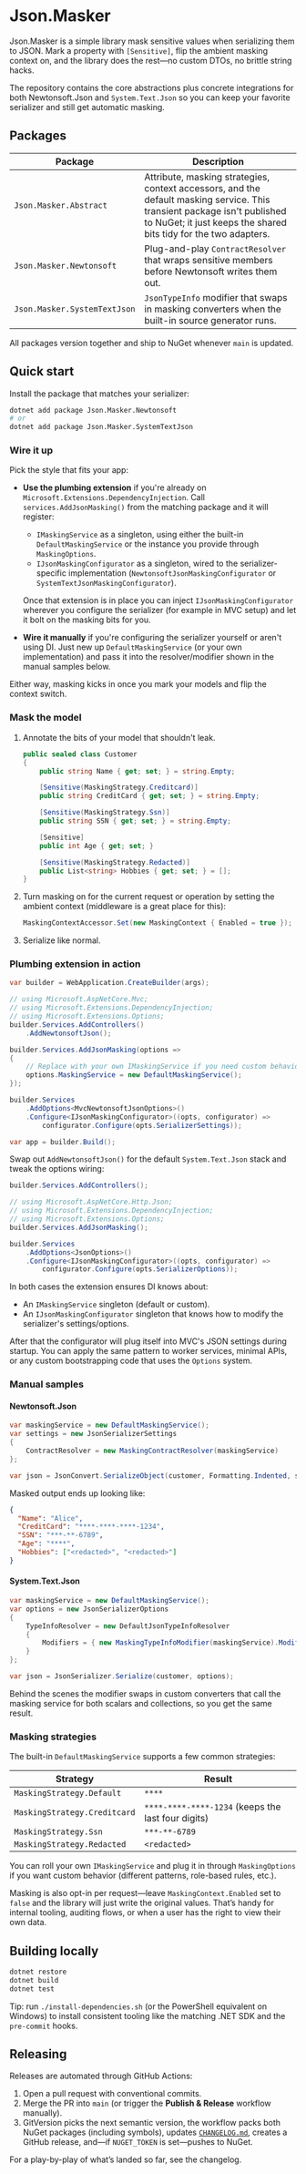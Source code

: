 # Json.Masker

Json.Masker is a simple library mask sensitive values when serializing them to JSON. Mark a property with `[Sensitive]`, flip the ambient masking context on, and the library does the rest—no custom DTOs, no brittle string hacks.

The repository contains the core abstractions plus concrete integrations for both Newtonsoft.Json and `System.Text.Json` so you can keep your favorite serializer and still get automatic masking.

## Packages

| Package | Description |
| --- | --- |
| `Json.Masker.Abstract` | Attribute, masking strategies, context accessors, and the default masking service. This transient package isn't published to NuGet; it just keeps the shared bits tidy for the two adapters. |
| `Json.Masker.Newtonsoft` | Plug-and-play `ContractResolver` that wraps sensitive members before Newtonsoft writes them out. |
| `Json.Masker.SystemTextJson` | `JsonTypeInfo` modifier that swaps in masking converters when the built-in source generator runs. |

All packages version together and ship to NuGet whenever `main` is updated.

## Quick start

Install the package that matches your serializer:

```bash
dotnet add package Json.Masker.Newtonsoft
# or
dotnet add package Json.Masker.SystemTextJson
```

### Wire it up

Pick the style that fits your app:

* **Use the plumbing extension** if you're already on `Microsoft.Extensions.DependencyInjection`. Call `services.AddJsonMasking()` from the matching package and it will register:
  * `IMaskingService` as a singleton, using either the built-in `DefaultMaskingService` or the instance you provide through `MaskingOptions`.
  * `IJsonMaskingConfigurator` as a singleton, wired to the serializer-specific implementation (`NewtonsoftJsonMaskingConfigurator` or `SystemTextJsonMaskingConfigurator`).

  Once that extension is in place you can inject `IJsonMaskingConfigurator` wherever you configure the serializer (for example in MVC setup) and let it bolt on the masking bits for you.
* **Wire it manually** if you're configuring the serializer yourself or aren't using DI. Just new up `DefaultMaskingService` (or your own implementation) and pass it into the resolver/modifier shown in the manual samples below.

Either way, masking kicks in once you mark your models and flip the context switch.

### Mask the model

1. Annotate the bits of your model that shouldn't leak.
   ```csharp
   public sealed class Customer
   {
       public string Name { get; set; } = string.Empty;

       [Sensitive(MaskingStrategy.Creditcard)]
       public string CreditCard { get; set; } = string.Empty;

       [Sensitive(MaskingStrategy.Ssn)]
       public string SSN { get; set; } = string.Empty;

       [Sensitive]
       public int Age { get; set; }

       [Sensitive(MaskingStrategy.Redacted)]
       public List<string> Hobbies { get; set; } = [];
   }
   ```
2. Turn masking on for the current request or operation by setting the ambient context (middleware is a great place for this):
   ```csharp
   MaskingContextAccessor.Set(new MaskingContext { Enabled = true });
   ```
3. Serialize like normal.

### Plumbing extension in action

```csharp
var builder = WebApplication.CreateBuilder(args);

// using Microsoft.AspNetCore.Mvc;
// using Microsoft.Extensions.DependencyInjection;
// using Microsoft.Extensions.Options;
builder.Services.AddControllers()
    .AddNewtonsoftJson();

builder.Services.AddJsonMasking(options =>
{
    // Replace with your own IMaskingService if you need custom behavior.
    options.MaskingService = new DefaultMaskingService();
});

builder.Services
    .AddOptions<MvcNewtonsoftJsonOptions>()
    .Configure<IJsonMaskingConfigurator>((opts, configurator) =>
        configurator.Configure(opts.SerializerSettings));

var app = builder.Build();
```

Swap out `AddNewtonsoftJson()` for the default `System.Text.Json` stack and tweak the options wiring:

```csharp
builder.Services.AddControllers();

// using Microsoft.AspNetCore.Http.Json;
// using Microsoft.Extensions.DependencyInjection;
// using Microsoft.Extensions.Options;
builder.Services.AddJsonMasking();

builder.Services
    .AddOptions<JsonOptions>()
    .Configure<IJsonMaskingConfigurator>((opts, configurator) =>
        configurator.Configure(opts.SerializerOptions));
```

In both cases the extension ensures DI knows about:

* An `IMaskingService` singleton (default or custom).
* An `IJsonMaskingConfigurator` singleton that knows how to modify the serializer's settings/options.

After that the configurator will plug itself into MVC's JSON settings during startup. You can apply the same pattern to worker services, minimal APIs, or any custom bootstrapping code that uses the `Options` system.

### Manual samples

#### Newtonsoft.Json

```csharp
var maskingService = new DefaultMaskingService();
var settings = new JsonSerializerSettings
{
    ContractResolver = new MaskingContractResolver(maskingService)
};

var json = JsonConvert.SerializeObject(customer, Formatting.Indented, settings);
```

Masked output ends up looking like:

```json
{
  "Name": "Alice",
  "CreditCard": "****-****-****-1234",
  "SSN": "***-**-6789",
  "Age": "****",
  "Hobbies": ["<redacted>", "<redacted>"]
}
```

#### System.Text.Json

```csharp
var maskingService = new DefaultMaskingService();
var options = new JsonSerializerOptions
{
    TypeInfoResolver = new DefaultJsonTypeInfoResolver
    {
        Modifiers = { new MaskingTypeInfoModifier(maskingService).Modify }
    }
};

var json = JsonSerializer.Serialize(customer, options);
```

Behind the scenes the modifier swaps in custom converters that call the masking service for both scalars and collections, so you get the same result.

### Masking strategies

The built-in `DefaultMaskingService` supports a few common strategies:

| Strategy | Result |
| --- | --- |
| `MaskingStrategy.Default` | `****` |
| `MaskingStrategy.Creditcard` | `****-****-****-1234` (keeps the last four digits) |
| `MaskingStrategy.Ssn` | `***-**-6789` |
| `MaskingStrategy.Redacted` | `<redacted>` |

You can roll your own `IMaskingService` and plug it in through `MaskingOptions` if you want custom behavior (different patterns, role-based rules, etc.).

Masking is also opt-in per request—leave `MaskingContext.Enabled` set to `false` and the library will just write the original values. That’s handy for internal tooling, auditing flows, or when a user has the right to view their own data.

## Building locally

```bash
dotnet restore
dotnet build
dotnet test
```

Tip: run `./install-dependencies.sh` (or the PowerShell equivalent on Windows) to install consistent tooling like the matching .NET SDK and the `pre-commit` hooks.

## Releasing

Releases are automated through GitHub Actions:

1. Open a pull request with conventional commits.
2. Merge the PR into `main` (or trigger the **Publish & Release** workflow manually).
3. GitVersion picks the next semantic version, the workflow packs both NuGet packages (including symbols), updates [`CHANGELOG.md`](CHANGELOG.md), creates a GitHub release, and—if `NUGET_TOKEN` is set—pushes to NuGet.

For a play-by-play of what’s landed so far, see the changelog.
